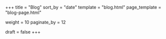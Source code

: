 +++
title = "Blog"
sort_by = "date"
template = "blog.html"
page_template = "blog-page.html"

weight = 10
paginate_by = 12

draft = false
+++
